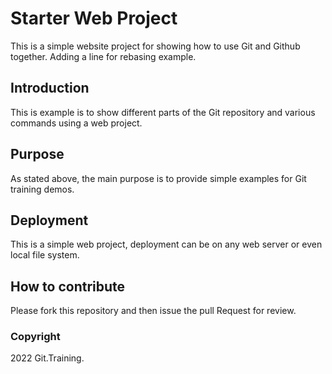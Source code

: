 # Starter Web Project

This is a simple website project for 
showing how to use Git and Github together.
Adding a line for rebasing example.

## Introduction

This is example is to show different parts
of the Git repository and various commands
using a web project.

## Purpose

As stated above, the main purpose is to 
provide simple examples for Git training
demos.


## Deployment

This is a simple web project, deployment
can be on any web server or even local
file system.

## How to contribute 

Please fork this repository and then issue the pull Request for
review.


### Copyright

2022 Git.Training.

